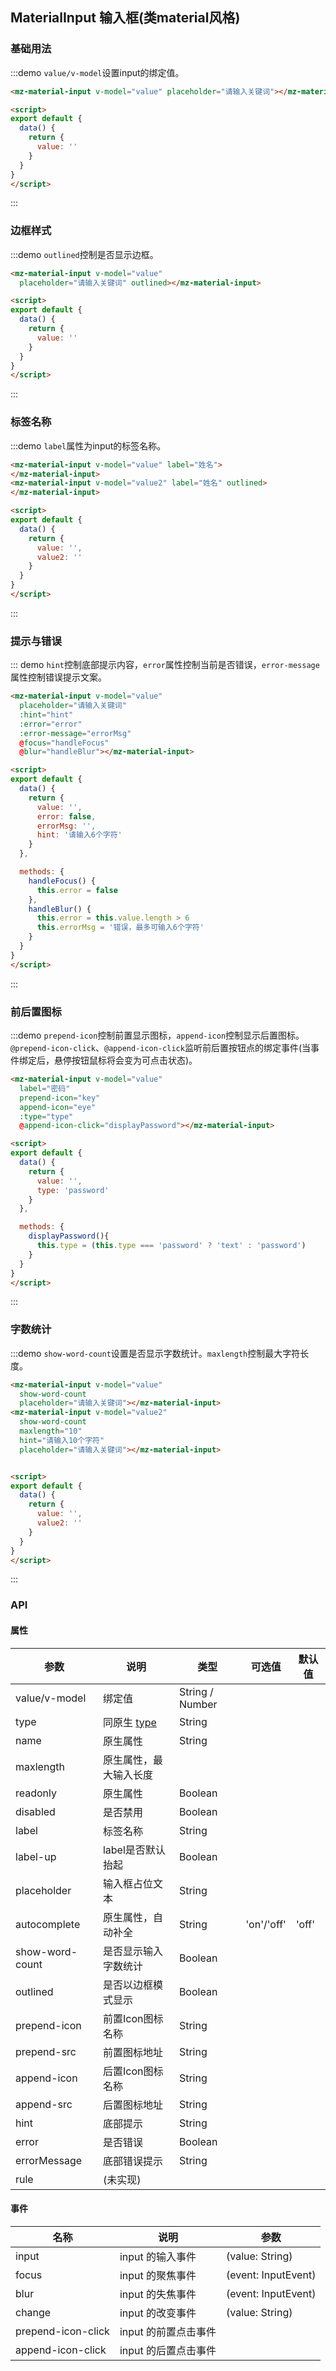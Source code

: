 ## MaterialInput 输入框(类material风格)

### 基础用法
:::demo `value/v-model`设置input的绑定值。
```html
<mz-material-input v-model="value" placeholder="请输入关键词"></mz-material-input>

<script>
export default {
  data() {
    return {
      value: ''
    }
  }
}
</script>
```
:::

### 边框样式
:::demo `outlined`控制是否显示边框。
```html
<mz-material-input v-model="value" 
  placeholder="请输入关键词" outlined></mz-material-input>

<script>
export default {
  data() {
    return {
      value: ''
    }
  }
}
</script>
```
:::

### 标签名称
:::demo `label`属性为input的标签名称。
```html
<mz-material-input v-model="value" label="姓名">
</mz-material-input>
<mz-material-input v-model="value2" label="姓名" outlined>
</mz-material-input>

<script>
export default {
  data() {
    return {
      value: '',
      value2: ''
    }
  }
}
</script>
```
:::

### 提示与错误
::: demo `hint`控制底部提示内容，`error`属性控制当前是否错误，`error-message`属性控制错误提示文案。
```html
<mz-material-input v-model="value" 
  placeholder="请输入关键词"
  :hint="hint"
  :error="error"
  :error-message="errorMsg"
  @focus="handleFocus"
  @blur="handleBlur"></mz-material-input>

<script>
export default {
  data() {
    return {
      value: '',
      error: false,
      errorMsg: '',
      hint: '请输入6个字符'
    }
  },

  methods: {
    handleFocus() {
      this.error = false
    },
    handleBlur() {
      this.error = this.value.length > 6
      this.errorMsg = '错误，最多可输入6个字符'
    }
  }
}
</script>
```
:::

### 前后置图标
:::demo `prepend-icon`控制前置显示图标，`append-icon`控制显示后置图标。`@prepend-icon-click`、`@append-icon-click`监听前后置按钮点的绑定事件(当事件绑定后，悬停按钮鼠标将会变为可点击状态)。
```html
<mz-material-input v-model="value" 
  label="密码"
  prepend-icon="key"
  append-icon="eye"
  :type="type"
  @append-icon-click="displayPassword"></mz-material-input>

<script>
export default {
  data() {
    return {
      value: '',
      type: 'password'
    }
  },

  methods: {
    displayPassword(){
      this.type = (this.type === 'password' ? 'text' : 'password')
    }
  }
}
</script>
```
:::

### 字数统计
:::demo `show-word-count`设置是否显示字数统计。`maxlength`控制最大字符长度。
```html
<mz-material-input v-model="value"
  show-word-count
  placeholder="请输入关键词"></mz-material-input>
<mz-material-input v-model="value2"
  show-word-count
  maxlength="10"
  hint="请输入10个字符"
  placeholder="请输入关键词"></mz-material-input>


<script>
export default {
  data() {
    return {
      value: '',
      value2: ''
    }
  }
}
</script>
```
:::

### API

#### 属性

| 参数 | 说明 | 类型 | 可选值 |默认值|
| --- | --- | --- | --- | --- |
|value/v-model|绑定值|String / Number|||
|type|同原生 [type](https://developer.mozilla.org/en-US/docs/Web/HTML/Element/input#Form_%3Cinput%3E_types)|String|||
|name|原生属性|String|||
|maxlength|原生属性，最大输入长度||||
|readonly|原生属性|Boolean|||
|disabled|是否禁用|Boolean|||
|label|标签名称|String|||
|label-up|label是否默认抬起|Boolean|||
|placeholder|输入框占位文本|String|||
|autocomplete|原生属性，自动补全|String|'on'/'off'|'off'|
|show-word-count|是否显示输入字数统计|Boolean|||
|outlined|是否以边框模式显示|Boolean|||
|prepend-icon|前置Icon图标名称|String|||
|prepend-src|前置图标地址|String|||
|append-icon|后置Icon图标名称|String|||
|append-src|后置图标地址|String|||
|hint|底部提示|String|||
|error|是否错误|Boolean|||
|errorMessage|底部错误提示|String|||
|rule|(未实现)||||


#### 事件

| 名称 | 说明 | 参数 |
| --- | --- | --- |
|input|input 的输入事件|(value: String)|
|focus|input 的聚焦事件|(event: InputEvent)|
|blur|input 的失焦事件|(event: InputEvent)|
|change|input 的改变事件|(value: String)|
|prepend-icon-click|input 的前置点击事件||
|append-icon-click|input 的后置点击事件||